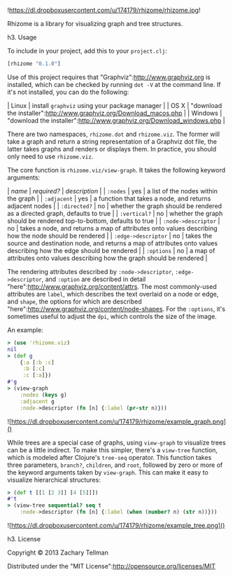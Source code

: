 !https://dl.dropboxusercontent.com/u/174179/rhizome/rhizome.jpg!

Rhizome is a library for visualizing graph and tree structures.

h3. Usage

To include in your project, add this to your `project.clj`:

```clj
[rhizome "0.1.0"]
```

Use of this project requires that "Graphviz":http://www.graphviz.org is installed, which can be checked by running `dot -V` at the command line.  If it's not installed, you can do the following:

| Linux | install `graphviz` using your package manager |
| OS X | "download the installer":http://www.graphviz.org/Download_macos.php |
| Windows |  "download the installer":http://www.graphviz.org/Download_windows.php |

There are two namespaces, `rhizome.dot` and `rhizome.viz`.  The former will take a graph and return a string representation of a Graphviz dot file, the latter takes graphs and renders or displays them.  In practice, you should only need to use `rhizome.viz`.

The core function is `rhizome.viz/view-graph`.  It takes the following keyword arguments:

| *name* | *required?* | *description* |
| `:nodes` | yes | a list of the nodes within the graph |
| `:adjacent` | yes | a function that takes a node, and returns adjacent nodes |
| `:directed?` | no | whether the graph should be rendered as a directed graph, defaults to true |
| `:vertical?` | no | whether the graph should be rendered top-to-bottom, defaults to true |
| `:node->descriptor` | no | takes a node, and returns a map of attributes onto values describing how the node should be rendered |
| `:edge->descriptor` | no | takes the source and destination node, and returns a map of attributes onto values describing how the edge should be rendered |
| `:options` | no | a map of attributes onto values describing how the graph should be rendered |

The rendering attributes described by `:node->descriptor`, `:edge->descriptor`, and `:option` are described in detail "here":http://www.graphviz.org/content/attrs.  The most commonly-used attributes are `label`, which describes the text overlaid on a node or edge, and `shape`, the options for which are described "here":http://www.graphviz.org/content/node-shapes.  For the `:options`, it's sometimes useful to adjust the `dpi`, which controls the size of the image.

An example:

```clj
> (use 'rhizome.viz)
nil
> (def g 
    {:a [:b :c]
	 :b [:c]
	 :c [:a]})
#'g
> (view-graph
    :nodes (keys g)
    :adjacent g
    :node->descriptor (fn [n] {:label (pr-str n)}))
```

![https://dl.dropboxusercontent.com/u/174179/rhizome/example_graph.png]()

While trees are a special case of graphs, using `view-graph` to visualize trees can be a little indirect.  To make this simpler, there's a `view-tree` function, which is modeled after Clojure's `tree-seq` operator.  This function takes three parameters, `branch?`, `children`, and `root`, followed by zero or more of the keyword arguments taken by `view-graph`.  This can make it easy to visualize hierarchical structures:

```clj
> (def t [[1 [2 3]] [4 [5]]])
#'t
> (view-tree sequential? seq t
    :node->descriptor (fn [n] {:label (when (number? n) (str n))}))
```

![https://dl.dropboxusercontent.com/u/174179/rhizome/example_tree.png]()

h3. License

Copyright © 2013 Zachary Tellman

Distributed under the "MIT License":http://opensource.org/licenses/MIT
